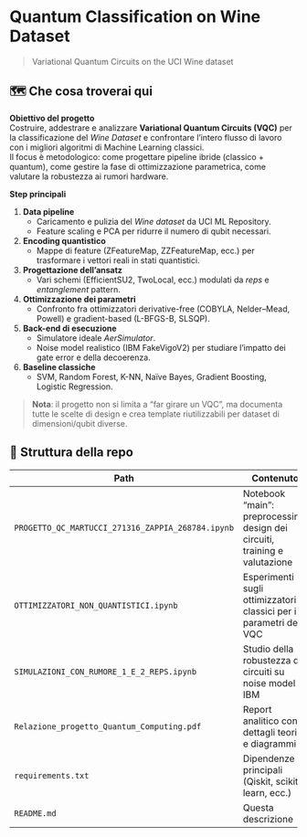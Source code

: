 # Quantum Classification on Wine Dataset  
> Variational Quantum Circuits on the UCI Wine dataset

## 🗺️ Che cosa troverai qui

**Obiettivo del progetto**  
Costruire, addestrare e analizzare **Variational Quantum Circuits (VQC)** per la classificazione del *Wine Dataset* e confrontare l’intero flusso di lavoro con i migliori algoritmi di Machine Learning classici.  
Il focus è metodologico: come progettare pipeline ibride (classico + quantum), come gestire la fase di ottimizzazione parametrica, come valutare la robustezza ai rumori hardware.

**Step principali**

1. **Data pipeline**  
   - Caricamento e pulizia del *Wine dataset* da UCI ML Repository.  
   - Feature scaling e PCA per ridurre il numero di qubit necessari.  
2. **Encoding quantistico**  
   - Mappe di feature \(ZFeatureMap, ZZFeatureMap, ecc.\) per trasformare i vettori reali in stati quantistici.  
3. **Progettazione dell’ansatz**  
   - Vari schemi (EfficientSU2, TwoLocal, ecc.) modulati da *reps* e *entanglement* pattern.  
4. **Ottimizzazione dei parametri**  
   - Confronto fra ottimizzatori derivative-free (COBYLA, Nelder–Mead, Powell) e gradient-based (L-BFGS-B, SLSQP).  
5. **Back-end di esecuzione**  
   - Simulatore ideale *AerSimulator*.  
   - Noise model realistico (IBM FakeVigoV2) per studiare l’impatto dei gate error e della decoerenza.  
6. **Baseline classiche**  
   - SVM, Random Forest, K-NN, Naïve Bayes, Gradient Boosting, Logistic Regression.  


> **Nota**: il progetto non si limita a “far girare un VQC”, ma documenta tutte le scelte di design e crea template riutilizzabili per dataset di dimensioni/qubit diverse.

## 📂 Struttura della repo

| Path | Contenuto |
|------|-----------|
| `PROGETTO_QC_MARTUCCI_271316_ZAPPIA_268784.ipynb` | Notebook “main”: preprocessing, design dei circuiti, training e valutazione |
| `OTTIMIZZATORI_NON_QUANTISTICI.ipynb` | Esperimenti sugli ottimizzatori classici per i parametri del VQC |
| `SIMULAZIONI_CON_RUMORE_1_E_2_REPS.ipynb` | Studio della robustezza dei circuiti su noise model IBM |
| `Relazione_progetto_Quantum_Computing.pdf` | Report analitico con dettagli teorici e diagrammi |
| `requirements.txt` | Dipendenze principali (Qiskit, scikit-learn, ecc.) |
| `README.md` | Questa descrizione |

